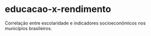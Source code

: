 # educacao-x-rendimento
Correlação entre escolaridade e indicadores socioeconômicos nos municípios brasileiros.
